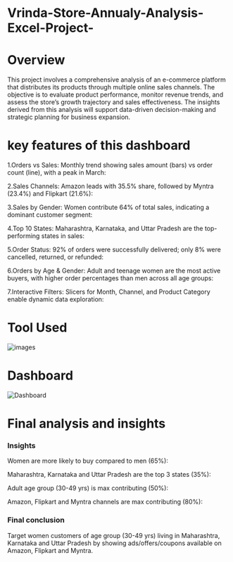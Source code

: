 # Vrinda-Store-Annualy-Analysis-Excel-Project-

# Overview 
This project involves a comprehensive analysis of an e-commerce platform that distributes its products through multiple online sales channels. The objective is to evaluate product performance, monitor revenue trends, and assess the store’s growth trajectory and sales effectiveness. The insights derived from this analysis will support data-driven decision-making and strategic planning for business expansion.
# key features of this dashboard
1.Orders vs Sales: Monthly trend showing sales amount (bars) vs order count (line), with a peak in March:

2.Sales Channels: Amazon leads with 35.5% share, followed by Myntra (23.4%) and Flipkart (21.6%):

3.Sales by Gender: Women contribute 64% of total sales, indicating a dominant customer segment:

4.Top 10 States: Maharashtra, Karnataka, and Uttar Pradesh are the top-performing states in sales:

5.Order Status: 92% of orders were successfully delivered; only 8% were cancelled, returned, or refunded:

6.Orders by Age & Gender: Adult and teenage women are the most active buyers, with higher order percentages than men across all age groups:

7.Interactive Filters: Slicers for Month, Channel, and Product Category enable dynamic data exploration:

# Tool Used 
![images](https://github.com/user-attachments/assets/050deab4-2ca0-4b01-b201-9be7b165e53d)


# Dashboard
![Dashboard](https://github.com/user-attachments/assets/9d674a87-554b-4885-84a9-b7239a848994)

# Final analysis and insights
### Insights
Women are more likely to buy compared to men (65%):

Maharashtra, Karnataka and Uttar Pradesh are the top 3 states (35%):

Adult age group (30-49 yrs) is max contributing (50%):

Amazon, Flipkart and Myntra channels are max contributing (80%):

### Final conclusion
Target women customers of age group (30-49 yrs) living in Maharashtra, Karnataka and Uttar Pradesh by showing ads/offers/coupons available on Amazon, Flipkart and Myntra.








